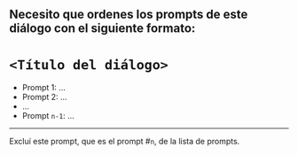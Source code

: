 Necesito que ordenes los prompts de este diálogo con el siguiente formato:
---
# `<Título del diálogo>`
- Prompt 1: ...
- Prompt 2: ...
- ...
- Prompt `n-1`: ...
---
Excluí este prompt, que es el prompt #`n`, de la lista de prompts.